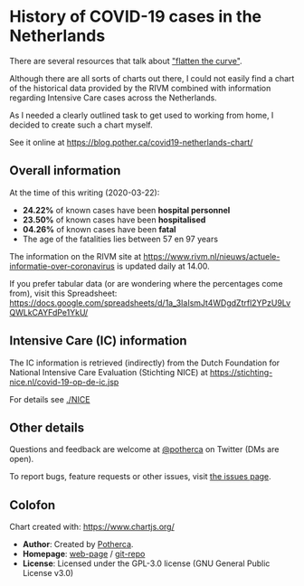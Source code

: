 # History of COVID-19 cases in the Netherlands

There are several resources that talk about ["flatten the curve"][washingtonpost-corona-simulator].

Although there are all sorts of charts out there, I could not easily find a
chart of the historical data provided by the RIVM combined with information
regarding Intensive Care cases across the Netherlands.

As I needed a clearly outlined task to get used to working from home, I decided
to create such a chart myself.

See it online at https://blog.pother.ca/covid19-netherlands-chart/

## Overall information

At the time of this writing (2020-03-22):

- **24.22%** of known cases have been **hospital personnel**
- **23.50%** of known cases have been **hospitalised**
- **04.26%** of known cases have been **fatal**
- The age of the fatalities lies between 57 en 97 years

The information on the RIVM site at https://www.rivm.nl/nieuws/actuele-informatie-over-coronavirus
is updated daily at 14.00.

If you prefer tabular data (or are wondering where the percentages come from),
visit this Spreadsheet: https://docs.google.com/spreadsheets/d/1a_3IaIsmJt4WDgdZtrfl2YPzU9LvQWLkCAYFdPe1YkU/

## Intensive Care (IC) information

The IC information is retrieved (indirectly) from the Dutch Foundation for
National Intensive Care Evaluation (Stichting NICE) at https://stichting-nice.nl/covid-19-op-de-ic.jsp

For details see [./NICE](./NICE)

## Other details

Questions and feedback are welcome at [@potherca](https://twitter.com/potherca/) on Twitter (DMs are open).

To report bugs, feature requests or other issues, visit [the issues page](https://github.com/potherca-blog/covid19-netherlands-chart/issues).

## Colofon

Chart created with: https://www.chartjs.org/

- **Author**: Created by [Potherca](https://potherca).
- **Homepage**: [web-page](https://blog.pother.ca/covid19-netherlands-chart/) / [git-repo]()
- **License**: Licensed under the GPL-3.0 license (GNU General Public License v3.0)

[washingtonpost-corona-simulator]: https://www.washingtonpost.com/graphics/2020/world/corona-simulator/
[wikipedia-icu]: https://en.wikipedia.org/wiki/Intensive_care_unit

